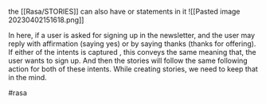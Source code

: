 


the [[Rasa/STORIES]]  can also have or statements in it 
![[Pasted image 20230402151618.png]]

In here, if a user is asked for signing up in the newsletter, and the user may reply with affirmation (saying yes) or by saying thanks (thanks for offering). If either of the intents is captured , this conveys the same meaning that, the user wants to sign up. And then the stories will follow the same following action for both of these intents. While creating stories, we need to keep that in the mind.


#rasa 